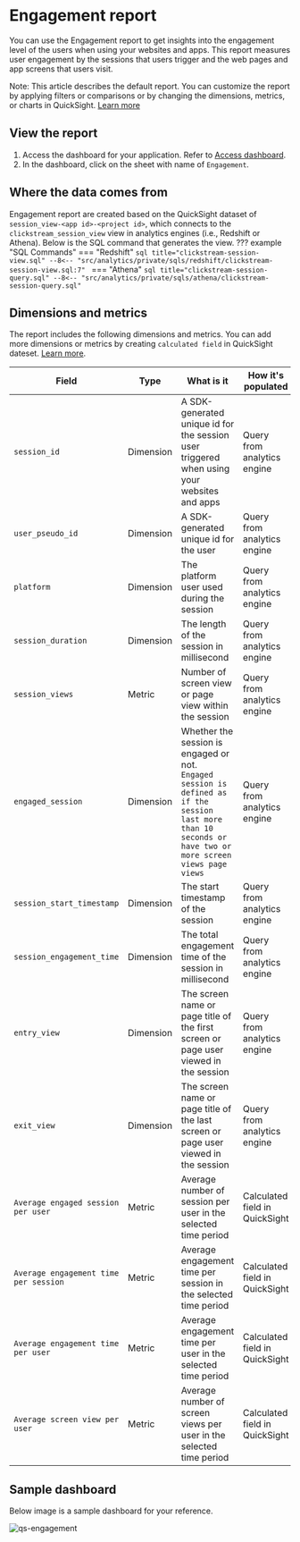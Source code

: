 # Engagement report
You can use the Engagement report to get insights into the engagement level of the users when using your websites and apps.  This report measures user engagement by the sessions that users trigger and the web pages and app screens that users visit.

Note: This article describes the default report. You can customize the report by applying filters or comparisons or by changing the dimensions, metrics, or charts in QuickSight. [Learn more](https://docs.aws.amazon.com/quicksight/latest/user/working-with-visuals.html)


## View the report
1. Access the dashboard for your application. Refer to [Access dashboard](index.md).
2. In the dashboard, click on the sheet with name of `Engagement`.

## Where the data comes from
Engagement report are created based on the QuickSight dataset of `session_view-<app id>-<project id>`, which connects to the `clickstream_session_view` view in analytics engines (i.e., Redshift or Athena). Below is the SQL command that generates the view.
??? example "SQL Commands"
    === "Redshift"
        ```sql title="clickstream-session-view.sql"
        --8<-- "src/analytics/private/sqls/redshift/clickstream-session-view.sql:7"
        ```
    === "Athena"
        ```sql title="clickstream-session-query.sql"
        --8<-- "src/analytics/private/sqls/athena/clickstream-session-query.sql"
        ```

## Dimensions and metrics
The report includes the following dimensions and metrics. You can add more dimensions or metrics by creating `calculated field` in QuickSight dateset. [Learn more](https://docs.aws.amazon.com/quicksight/latest/user/adding-a-calculated-field-analysis.html). 

|Field | Type| What is it | How it's populated|
|----------|---|---------|--------------------|
|`session_id`| Dimension | A SDK-generated unique id for the session user triggered when using your websites and apps | Query from analytics engine|
|`user_pseudo_id`| Dimension | A SDK-generated unique id for the user  | Query from analytics engine|
|`platform`| Dimension | The platform user used during the session  | Query from analytics engine|
|`session_duration`| Dimension | The length of the session in millisecond  | Query from analytics engine|
|`session_views`| Metric | Number of screen view or page view within the session  | Query from analytics engine|
|`engaged_session`| Dimension | Whether the session is engaged or not. </br>`Engaged session is defined as if the session last more than 10 seconds or have two or more screen views page views` | Query from analytics engine|
|`session_start_timestamp`| Dimension | The start timestamp of the session  | Query from analytics engine|
|`session_engagement_time`| Dimension | The total engagement time of the session in millisecond  | Query from analytics engine|
|`entry_view`| Dimension | The screen name or page title of the first screen or page user viewed in the session  | Query from analytics engine|
|`exit_view`| Dimension | The screen name or page title of the last screen or page user viewed in the session  | Query from analytics engine|
|`Average engaged session per user`| Metric | Average number of session per user in the selected time period  | Calculated field in QuickSight|
|`Average engagement time per session`| Metric | Average engagement time per session in the selected time period  | Calculated field in QuickSight|
|`Average engagement time per user`| Metric | Average engagement time per user in the selected time period  | Calculated field in QuickSight|
|`Average screen view per user`| Metric | Average number of screen views per user in the selected time period  | Calculated field in QuickSight|

## Sample dashboard
Below image is a sample dashboard for your reference.

![qs-engagement](../images/dashboard/engagement.jpg)
